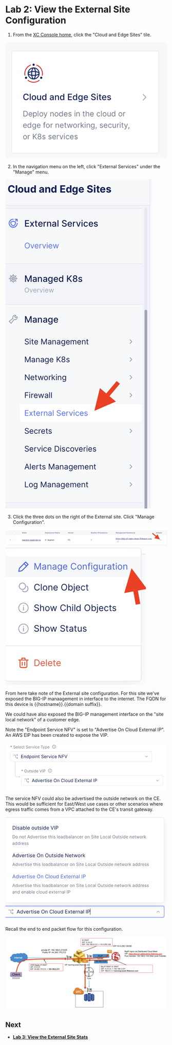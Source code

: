 Lab 2: View the External Site Configuration
===========================================

1. From the [XC Console home](https://f5-sales-demo.console.ves.volterra.io/web/home), click the "Cloud and Edge Sites" tile.

![tile.png](../images/tile.png)

2. In the navigation menu on the left, click "External Services" under the "Manage" menu.

![manage.png](../images/manage.png)

3. Click the three dots on the right of the External site. Click "Manage Configuration".

![site-edit.png](../images/site-edit.png)
![manage-config.png](../images/manage-config.png)

From here take note of the External site configuration.
For this site we've exposed the BIG-IP manaagement in interface to the internet.
The FQDN for this device is {{hostname}}.{{domain suffix}}.

We could have also exposed the BIG-IP management interface on the "site local network" of a customer edge.

Note the "Endpoint Service NFV" is set to "Advertise On Cloud External IP". An AWS EIP has been created to expose the VIP.

![NFV.png](../images/NFV.png)

The service NFV could also be advertised the outside network on the CE. This would be sufficient for East/West use cases or other scenarios where egress traffic comes from a VPC attached to the CE's transit gateway.

![advertise.png](../images/advertise.png)

Recall the end to end packet flow for this configuration.

![packet-flow.png](../images/packet-flow.png)

Next
----

  - **[Lab 3: View the External Site Stats](lab3.md)**